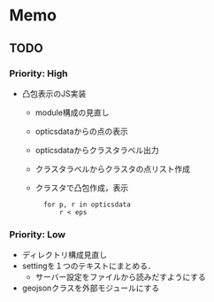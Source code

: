 # Memo

## TODO
### Priority: High
- 凸包表示のJS実装
    - module構成の見直し
    - opticsdataからの点の表示
    - opticsdataからクラスタラベル出力
    - クラスタラベルからクラスタの点リスト作成
    - クラスタで凸包作成，表示

            for p, r in opticsdata
                r < eps


### Priority: Low
- ディレクトリ構成見直し
- settingを１つのテキストにまとめる．
    - サーバー設定をファイルから読みだすようにする
- geojsonクラスを外部モジュールにする